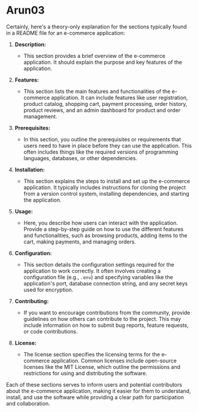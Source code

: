 # Arun03
Certainly, here's a theory-only explanation for the sections typically found in a README file for an e-commerce application:

1. **Description:**
   - This section provides a brief overview of the e-commerce application. It should explain the purpose and key features of the application.

2. **Features:**
   - This section lists the main features and functionalities of the e-commerce application. It can include features like user registration, product catalog, shopping cart, payment processing, order history, product reviews, and an admin dashboard for product and order management.

3. **Prerequisites:**
   - In this section, you outline the prerequisites or requirements that users need to have in place before they can use the application. This often includes things like the required versions of programming languages, databases, or other dependencies.

4. **Installation:**
   - This section explains the steps to install and set up the e-commerce application. It typically includes instructions for cloning the project from a version control system, installing dependencies, and starting the application.

5. **Usage:**
   - Here, you describe how users can interact with the application. Provide a step-by-step guide on how to use the different features and functionalities, such as browsing products, adding items to the cart, making payments, and managing orders.

6. **Configuration:**
   - This section details the configuration settings required for the application to work correctly. It often involves creating a configuration file (e.g., `.env`) and specifying variables like the application's port, database connection string, and any secret keys used for encryption.

7. **Contributing:**
   - If you want to encourage contributions from the community, provide guidelines on how others can contribute to the project. This may include information on how to submit bug reports, feature requests, or code contributions.

8. **License:**
   - The license section specifies the licensing terms for the e-commerce application. Common licenses include open-source licenses like the MIT License, which outline the permissions and restrictions for using and distributing the software.

Each of these sections serves to inform users and potential contributors about the e-commerce application, making it easier for them to understand, install, and use the software while providing a clear path for participation and collaboration.
